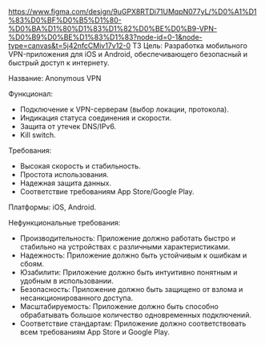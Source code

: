 https://www.figma.com/design/9uGPX8RTDi71UMqpN077yL/%D0%A1%D1%83%D0%BF%D0%B5%D1%80-%D0%BA%D1%80%D1%83%D1%82%D0%BE%D0%B9-VPN-%D0%B9%D0%BE%D1%83%D1%83?node-id=0-1&node-type=canvas&t=5j42nfcCMiv17v12-0
ТЗ
Цель: Разработка мобильного VPN-приложения для iOS и Android, обеспечивающего безопасный и быстрый доступ к интернету.

Название: Anonymous VPN

Функционал:

* Подключение к VPN-серверам (выбор локации, протокола).
* Индикация статуса соединения и скорости.
* Защита от утечек DNS/IPv6.
* Kill switch.

Требования:

* Высокая скорость и стабильность.
* Простота использования.
* Надежная защита данных.
* Соответствие требованиям App Store/Google Play.

Платформы: iOS, Android.

Нефункциональные требования:

* Производительность: Приложение должно работать быстро и стабильно на устройствах с различными характеристиками.
* Надежность: Приложение должно быть устойчивым к ошибкам и сбоям.
* Юзабилити: Приложение должно быть интуитивно понятным и удобным в использовании.
* Безопасность: Приложение должно быть защищено от взлома и несанкционированного доступа.
* Масштабируемость: Приложение должно быть способно обрабатывать большое количество одновременных подключений.
* Соответствие стандартам: Приложение должно соответствовать всем требованиям App Store и Google Play.
